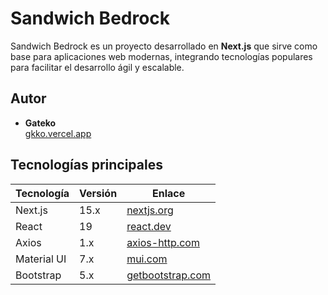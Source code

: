 # Sandwich Bedrock

Sandwich Bedrock es un proyecto desarrollado en **Next.js** que sirve como base para aplicaciones web modernas, integrando tecnologías populares para facilitar el desarrollo ágil y escalable.

## Autor

- **Gateko**  
  [gkko.vercel.app](https://gkko.vercel.app)

## Tecnologías principales

| Tecnología   | Versión      | Enlace                                      |
|--------------|--------------|----------------------------------------------|
| Next.js      | 15.x         | [nextjs.org](https://nextjs.org/)           |
| React        | 19           | [react.dev](https://react.dev/)             |
| Axios        | 1.x          | [axios-http.com](https://axios-http.com/)    |
| Material UI  | 7.x          | [mui.com](https://mui.com/)                 |
| Bootstrap    | 5.x          | [getbootstrap.com](https://getbootstrap.com/)|
